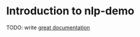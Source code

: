 # Introduction to nlp-demo

TODO: write [great documentation](http://jacobian.org/writing/what-to-write/)
